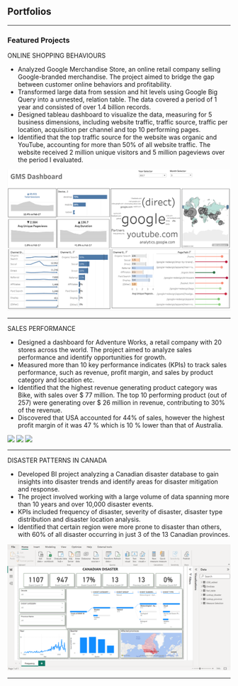 ## Portfolios

---

### Featured Projects

ONLINE SHOPPING BEHAVIOURS 
- Analyzed Google Merchandise Store, an online retail company selling Google-branded merchandise. The project aimed to bridge the gap between customer online behaviors and profitability.
- Transformed large data from session and hit levels using Google Big Query into a unnested, relation table. The data covered a period of 1 year and consisted of over 1.4 billion records.
- Designed tableau dashboard to visualize the data, measuring for 5 business dimensions, including website traffic, traffic source, traffic per location, acquisition per channel and top 10 performing pages.
- Identified that the top traffic source for the website was organic and YouTube, accounting for more than 50% of all website traffic. The website received 2 million unique visitors and 5 million pageviews over the period I evaluated.
<img src="images/Disasters.png?raw=true"/>

---
SALES PERFORMANCE
- Designed a dashboard for Adventure Works, a retail company with 20 stores across the world. The project aimed to analyze sales performance and identify opportunities for growth.
- Measured more than 10 key performance indicates (KPIs) to track sales performance, such as revenue, profit margin, and sales by product category and location etc.
- Identified that the highest revenue generating product category was Bike, with sales over $ 77 million. The top 10 performing product (out of 257) were generating over $ 26 million in revenue, contributing to 30% of the revenue.
- Discovered that USA accounted for 44% of sales, however the highest profit margin of it was 47 % which is 10 % lower than that of Australia.
<img src="images/Retail Analytic.png?raw=true"/>
<img src="images/Retail Analytic2.png?raw=true"/>
<img src="images/Retail Analytic1.png?raw=true"/>

---
DISASTER PATTERNS IN CANADA
-	Developed BI project analyzing a Canadian disaster database to gain insights into disaster trends and identify areas for disaster mitigation and response.
-	The project involved working with a large volume of data spanning more than 10 years and over 10,000 disaster events.
-	KPIs included frequency of disaster, severity of disaster, disaster type distribution and disaster location analysis.
-	Identified that certain region were more prone to disaster than others, with 60% of all disaster occurring in just 3 of the 13 Canadian provinces.
<img src="images/git.dt.png?raw=true"/>






---

